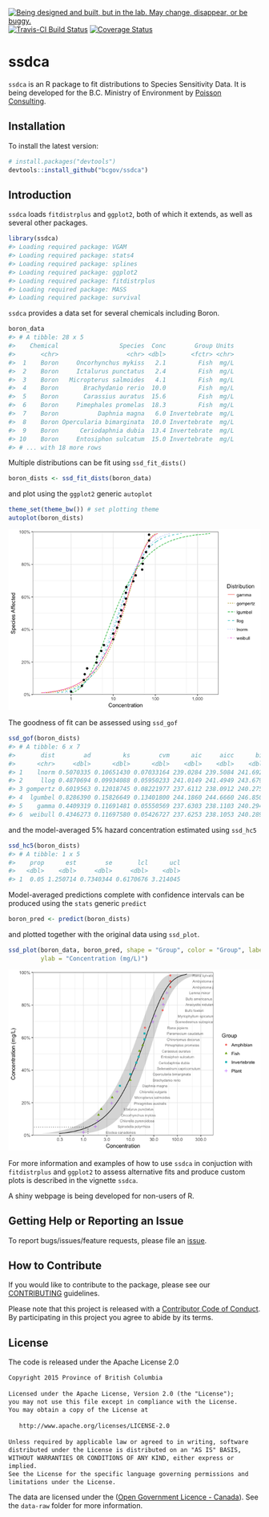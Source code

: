
<!-- README.md is generated from README.Rmd. Please edit that file -->

<div id="devex-badge">

<a rel="Exploration" href="https://github.com/BCDevExchange/docs/blob/master/discussion/projectstates.md"><img alt="Being designed and built, but in the lab. May change, disappear, or be buggy." style="border-width:0" src="https://assets.bcdevexchange.org/images/badges/exploration.svg" title="Being designed and built, but in the lab. May change, disappear, or be buggy." />
[![Travis-CI Build
Status](https://travis-ci.org/bcgov/ssdca.svg?branch=master)](https://travis-ci.org/bcgov/ssdca)
[![Coverage
Status](https://img.shields.io/codecov/c/github/bcgov/ssdca/master.svg)](https://codecov.io/github/bcgov/ssdca?branch=master)

# ssdca

`ssdca` is an R package to fit distributions to Species Sensitivity
Data. It is being developed for the B.C. Ministry of Environment by
[Poisson Consulting](https://github.com/poissonconsulting).

## Installation

To install the latest version:

``` r
# install.packages("devtools")
devtools::install_github("bcgov/ssdca")
```

## Introduction

`ssdca` loads `fitdistrplus` and `ggplot2`, both of which it extends, as
well as several other packages.

``` r
library(ssdca)
#> Loading required package: VGAM
#> Loading required package: stats4
#> Loading required package: splines
#> Loading required package: ggplot2
#> Loading required package: fitdistrplus
#> Loading required package: MASS
#> Loading required package: survival
```

`ssdca` provides a data set for several chemicals including Boron.

``` r
boron_data
#> # A tibble: 28 x 5
#>    Chemical                 Species  Conc        Group Units
#>       <chr>                   <chr> <dbl>       <fctr> <chr>
#>  1    Boron     Oncorhynchus mykiss   2.1         Fish  mg/L
#>  2    Boron     Ictalurus punctatus   2.4         Fish  mg/L
#>  3    Boron   Micropterus salmoides   4.1         Fish  mg/L
#>  4    Boron       Brachydanio rerio  10.0         Fish  mg/L
#>  5    Boron       Carassius auratus  15.6         Fish  mg/L
#>  6    Boron     Pimephales promelas  18.3         Fish  mg/L
#>  7    Boron           Daphnia magna   6.0 Invertebrate  mg/L
#>  8    Boron Opercularia bimarginata  10.0 Invertebrate  mg/L
#>  9    Boron      Ceriodaphnia dubia  13.4 Invertebrate  mg/L
#> 10    Boron     Entosiphon sulcatum  15.0 Invertebrate  mg/L
#> # ... with 18 more rows
```

Multiple distributions can be fit using `ssd_fit_dists()`

``` r
boron_dists <- ssd_fit_dists(boron_data)
```

and plot using the `ggplot2` generic `autoplot`

``` r
theme_set(theme_bw()) # set plotting theme
autoplot(boron_dists)
```

![](tools/README-unnamed-chunk-6-1.png)<!-- -->

The goodness of fit can be assessed using `ssd_gof`

``` r
ssd_gof(boron_dists)
#> # A tibble: 6 x 7
#>       dist        ad         ks        cvm      aic     aicc      bic
#>      <chr>     <dbl>      <dbl>      <dbl>    <dbl>    <dbl>    <dbl>
#> 1    lnorm 0.5070335 0.10651430 0.07033164 239.0284 239.5084 241.6928
#> 2     llog 0.4870694 0.09934088 0.05950233 241.0149 241.4949 243.6793
#> 3 gompertz 0.6019563 0.12018745 0.08221977 237.6112 238.0912 240.2756
#> 4  lgumbel 0.8286390 0.15826649 0.13401800 244.1860 244.6660 246.8504
#> 5    gamma 0.4409319 0.11691481 0.05550569 237.6303 238.1103 240.2947
#> 6  weibull 0.4346273 0.11697580 0.05426727 237.6253 238.1053 240.2897
```

and the model-averaged 5% hazard concentration estimated using `ssd_hc5`

``` r
ssd_hc5(boron_dists)
#> # A tibble: 1 x 5
#>    prop      est        se       lcl      ucl
#>   <dbl>    <dbl>     <dbl>     <dbl>    <dbl>
#> 1  0.05 1.250714 0.7340344 0.6170676 3.214045
```

Model-averaged predictions complete with confidence intervals can be
produced using the `stats` generic `predict`

``` r
boron_pred <- predict(boron_dists)
```

and plotted together with the original data using
`ssd_plot`.

``` r
ssd_plot(boron_data, boron_pred, shape = "Group", color = "Group", label = "Species",
         ylab = "Concentration (mg/L)")
```

![](tools/README-unnamed-chunk-10-1.png)<!-- -->

For more information and examples of how to use `ssdca` in conjuction
with `fitdistrplus` and `ggplot2` to assess alternative fits and produce
custom plots is described in the vignette `ssdca`.

A shiny webpage is being developed for non-users of R.

## Getting Help or Reporting an Issue

To report bugs/issues/feature requests, please file an
[issue](https://github.com/bcgov/ssdca/issues/).

## How to Contribute

If you would like to contribute to the package, please see our
[CONTRIBUTING](CONTRIBUTING.md) guidelines.

Please note that this project is released with a [Contributor Code of
Conduct](CODE_OF_CONDUCT.md). By participating in this project you agree
to abide by its terms.

## License

The code is released under the Apache License 2.0

    Copyright 2015 Province of British Columbia
    
    Licensed under the Apache License, Version 2.0 (the "License");
    you may not use this file except in compliance with the License.
    You may obtain a copy of the License at 
    
       http://www.apache.org/licenses/LICENSE-2.0
    
    Unless required by applicable law or agreed to in writing, software
    distributed under the License is distributed on an "AS IS" BASIS,
    WITHOUT WARRANTIES OR CONDITIONS OF ANY KIND, either express or implied.
    See the License for the specific language governing permissions and
    limitations under the License.

The data are licensed under the ([Open Government Licence -
Canada](http://open.canada.ca/en/open-government-licence-canada)). See
the `data-raw` folder for more information.

